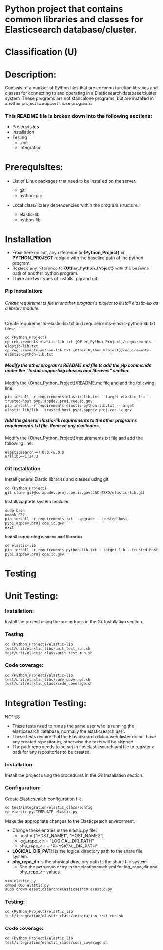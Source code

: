 # Python project that contains common libraries and classes for Elasticsearch database/cluster.
# Classification (U)

# Description:
  Consists of a number of Python files that are common function libraries and classes for connecting to and operating in a Elasticsearch database/cluster system.  These programs are not standalone programs, but are installed in another project to support those programs.


### This README file is broken down into the following sections:
  *  Prerequisites
  *  Installation
  *  Testing
     - Unit
     - Integration


# Prerequisites:
  * List of Linux packages that need to be installed on the server.
    - git
    - python-pip

  * Local class/library dependencies within the program structure.
    - elastic-lib
    - python-lib


# Installation
  * From here on out, any reference to **{Python_Project}** or **PYTHON_PROJECT** replace with the baseline path of the python program.
  * Replace any reference to **{Other_Python_Project}** with the baseline path of another python program.
  * There are two types of installs: pip and git.

### Pip Installation:

###### Create requirements file in another program's project to install elastic-lib as a library module.

Create requirements-elastic-lib.txt and requirements-elastic-python-lib.txt files:

```
cd {Python_Project}
cp requirements-elastic-lib.txt {Other_Python_Project}/requirements-elastic-lib.txt
cp requirements-python-lib.txt {Other_Python_Project}/requirements-elastic-python-lib.txt
```

##### Modify the other program's README.md file to add the pip commands under the "Install supporting classes and libraries" section.

Modify the {Other_Python_Project}/README.md file and add the following line:

```
pip install -r requirements-elastic-lib.txt --target elastic_lib --trusted-host pypi.appdev.proj.coe.ic.gov
pip install -r requirements-elastic-python-lib.txt --target elastic_lib/lib --trusted-host pypi.appdev.proj.coe.ic.gov
```

##### Add the general elastic-lib requirements to the other program's requirements.txt file.  Remove any duplicates.

Modify the {Other_Python_Project}/requirements.txt file and add the following line:

```
elasticsearch>=7.0.0,<8.0.0
urllib3==1.24.3
```

### Git Installation:

Install general Elastic libraries and classes using git.

```
cd {Python_Project}
git clone git@sc.appdev.proj.coe.ic.gov:JAC-DSXD/elastic-lib.git
```

Install/upgrade system modules.

```
sudo bash
umask 022
pip install -r requirements.txt --upgrade --trusted-host pypi.appdev.proj.coe.ic.gov
exit
```

Install supporting classes and libraries

```
cd elastic-lib
pip install -r requirements-python-lib.txt --target lib --trusted-host pypi.appdev.proj.coe.ic.gov
```


# Testing

# Unit Testing:

### Installation:

Install the project using the procedures in the Git Installation section.

### Testing:

```
cd {Python_Project}/elastic-lib
test/unit/elastic_libs/unit_test_run.sh
test/unit/elastic_class/unit_test_run.sh
```

### Code coverage:

```
cd {Python_Project}/elastic-lib
test/unit/elastic_libs/code_coverage.sh
test/unit/elastic_class/code_coverage.sh
```


# Integration Testing:

NOTES:
  * These tests need to run as the same user who is running the elasticsearch database, normally the elasticsearch user.
  * These tests require that the Elasticsearch database/cluster do not have any created repositories, otherwise the tests will be skipped.  
  * The path.repo needs to be set in the elasticsearch.yml file to register a path for any repositories to be created.

### Installation:

Install the project using the procedures in the Git Installation section.

### Configuration:

Create Elasticsearch configuration file.

```
cd test/integration/elastic_class/config
cp elastic.py.TEMPLATE elastic.py
```

Make the appropriate changes to the Elasticsearch environment.
  * Change these entries in the elastic.py file:
    - host = ["HOST_NAME1", "HOST_NAME2"]
    - log_repo_dir = "LOGICAL_DIR_PATH"
    - phy_repo_dir = "PHYSICAL_DIR_PATH"
  * **LOGICAL_DIR_PATH** is the logical directory path to the share file system.
  * **phy_repo_dir** is the physical directory path to the share file system.
    - See the path.repo entry in the elasticsearch.yml for log_repo_dir and phy_repo_dir values.

```
vim elastic.py
chmod 600 elastic.py
sudo chown elasticsearch:elasticsearch elastic.py
```

### Testing:

```
cd {Python_Project}/elastic_lib
test/integration/elastic_class/integration_test_run.sh
```

### Code coverage:

```
cd {Python_Project}/elastic_lib
test/integration/elastic_class/code_coverage.sh
```

